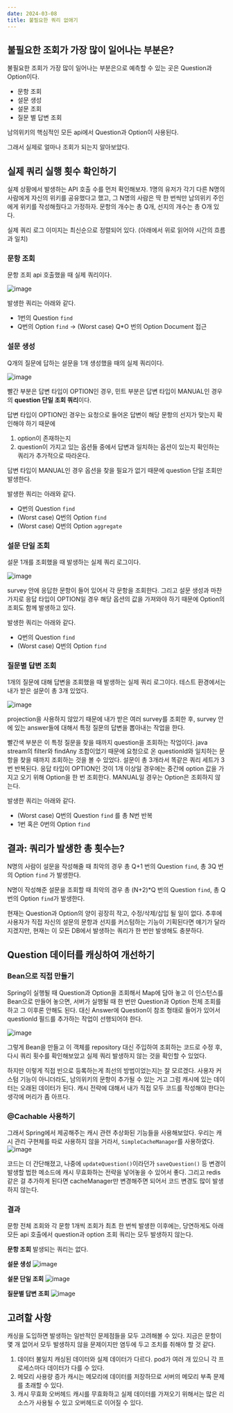 ```yaml
---
date: 2024-03-08
title: 불필요한 쿼리 없애기
---
```


## 불필요한 조회가 가장 많이 일어나는 부분은?

불필요한 조회가 가장 많이 일어나는 부분은으로 예측할 수 있는 곳은 Question과 Option이다.

- 문항 조회
- 설문 생성
- 설문 조회
- 질문 별 답변 조회

남의위키의 핵심적인 모든 api에서 Question과 Option이 사용된다.

그래서 실제로 얼마나 조회가 되는지 알아보았다.

## 실제 쿼리 실행 횟수 확인하기

실제 상황에서 발생하는 API 호출 수를 먼저 확인해보자.
1명의 유저가 각기 다른 N명의 사람에게 자신의 위키를 공유했다고 했고, 그 N명의 사람은 딱 한 번씩만 남의위키 주인에게 위키를 작성해줬다고 가정하자.
문항의 개수는 총 Q개, 선지의 개수는 총 O개 있다.

실제 쿼리 로그 이미지는 최신순으로 정렬되어 있다. (아래에서 위로 읽어야 시간의 흐름과 일치)

### 문항 조회

문항 조회 api 호출했을 때 실제 쿼리이다.

![image](Pasted-image-20240308184012.png)

발생한 쿼리는 아래와 같다.

- 1번의 Question `find`
- Q번의 Option `find` -> (Worst case) Q\*O 번의 Option Document 접근

### 설문 생성

Q개의 질문에 답하는 설문을 1개 생성했을 때의 실제 쿼리이다.

![image](Pasted-image-20240308184538.png)

빨간 부분은 답변 타입이 OPTION인 경우, 민트 부분은 답변 타입이 MANUAL인 경우의 **question 단일 조회 쿼리**이다.

답변 타입이 OPTION인 경우는 요청으로 들어온 답변이 해당 문항의 선지가 맞는지 확인해야 하기 때문에

1. option이 존재하는지
2. question이 가지고 있는 옵션들 중에서 답변과 일치하는 옵션이 있는지
   확인하는 쿼리가 추가적으로 따라온다.

답변 타입이 MANUAL인 경우 옵션을 찾을 필요가 없기 때문에 question 단일 조회만 발생한다.

발생한 쿼리는 아래와 같다.

- Q번의 Question `find`
- (Worst case) Q번의 Option `find`
- (Worst case) Q번의 Option `aggregate`

### 설문 단일 조회

설문 1개를 조회했을 때 발생하는 실제 쿼리 로그이다.

![image](Pasted-image-20240308190305.png)

survey 안에 응답한 문항이 들어 있어서 각 문항을 조회한다.
그리고 설문 생성과 마찬가지로 응답 타입이 OPTION일 경우 해당 옵션의 값을 가져와야 하기 때문에 Option의 조회도 함께 발생하고 있다.

발생한 쿼리는 아래와 같다.

- Q번의 Question `find`
- (Worst case) Q번의 Option `find`

### 질문별 답변 조회

1개의 질문에 대해 답변을 조회했을 때 발생하는 실제 쿼리 로그이다.
테스트 환경에서는 내가 받은 설문이 총 3개 있었다.

![image](Pasted-image-20240308190853.png)

projection을 사용하지 않았기 때문에 내가 받은 여러 survey를 조회한 후, survey 안에 있는 answer들에 대해서 특정 질문의 답변을 뽑아내는 작업을 한다.

빨간색 부분은 이 특정 질문을 찾을 때까지 question을 조회하는 작업이다.
java stream의 filter와 findAny 조합이었기 때문에 요청으로 온 questionId와 일치하는 문항을 찾을 때까지 조회하는 것을 볼 수 있었다. 설문이 총 3개라서 똑같은 쿼리 세트가 3번 반복된다.
응답 타입이 OPTION인 것이 1개 이상일 경우에는 중간에 option 값을 가지고 오기 위해 Option을 한 번 조회한다. MANUAL일 경우는 Option은 조회하지 않는다.

발생한 쿼리는 아래와 같다.

- (Worst case) Q번의 Question `find` 를 총 N번 반복
- 1번 혹은 0번의 Option `find`

## 결과: 쿼리가 발생한 총 횟수는?

N명의 사람이 설문을 작성해줄 때
최악의 경우 총 Q+1 번의 Question `find`, 총 3Q 번의 Option `find` 가 발생한다.

N명이 작성해준 설문을 조회할 때
최악의 경우 총 (N+2)\*Q 번의 Question `find`, 총 Q번의 Option `find`가 발생한다.

현재는 Question과 Option의 양이 굉장히 작고, 수정/삭제/삽입 될 일이 없다. 추후에 사용자가 직접 자신의 설문의 문항과 선지를 커스텀하는 기능이 기획된다면 얘기가 달라지겠지만, 현재는 이 모든 DB에서 발생하는 쿼리가 한 번만 발생해도 충분하다.

## Question 데이터를 캐싱하여 개선하기

### Bean으로 직접 만들기

Spring이 실행될 때 Question과 Option을 조회해서 Map에 담아 놓고 이 인스턴스를 Bean으로 만들어 놓으면, 서버가 실행될 때 한 번만 Question과 Option 전체 조회를 하고 그 이후론 안해도 된다.
대신 Answer에 Question이 참조 형태로 들어가 있어서 questionId 필드를 추가하는 작업이 선행되어야 한다.

![image](Pasted-image-20240309215142.png)

그렇게 Bean을 만들고 이 객체를 repository 대신 주입하여 조회하는 코드로 수정 후, 다시 쿼리 횟수를 확인해보았고 실제 쿼리 발생하지 않는 것을 확인할 수 있었다.

하지만 이렇게 직접 빈으로 등록하는게 최선의 방법이었는지는 잘 모르겠다.
사용자 커스텀 기능이 아니더라도, 남의위키의 문항이 추가될 수 있는 거고 그럼 캐시에 있는 데이터는 오래된 데이터가 된다.
캐시 전략에 대해서 내가 직접 모두 코드를 작성해야 한다는 생각에 머리가 좀 아프다.

### @Cachable 사용하기

그래서 Spring에서 제공해주는 캐시 관련 추상화된 기능들을 사용해보았다.
우리는 캐시 관리 구현체를 따로 사용하지 않을 거라서, `SimpleCacheManager`를 사용하였다.
![image](Pasted-image-20240312192550.png)

코드는 더 간단해졌고, 나중에 `updateQuestion()`이라던가 `saveQuestion()` 등 변경이 발생할 법한 메소드에 캐시 무효화하는 전략을 넣어놓을 수 있어서 좋다.
그리고 redis 같은 걸 추가하게 된다면 cacheManager만 변경해주면 되어서 코드 변경도 많이 발생하지 않는다.

### 결과

문항 전체 조회와 각 문항 1개씩 조회가 최초 한 번씩 발생한 이후에는,
당연하게도 아래 모든 api 호출에서 question과 option 조회 쿼리는 모두 발생하지 않는다.

**문항 조회**
발생되는 쿼리는 없다.

**설문 생성**
![image](Pasted-image-20240309012237.png)

**설문 단일 조회**
![image](Pasted-image-20240309012332.png)

**질문별 답변 조회**
![image](Pasted-image-20240309012407.png)

## 고려할 사항

캐싱을 도입하면 발생하는 일반적인 문제점들을 모두 고려해볼 수 있다.
지금은 문항이 몇 개 없어서 모두 발생하지 않을 문제이지만 염두에 두고 조치를 취해야 할 것 같다.

1. 데이터 불일치
   캐싱된 데이터와 실제 데이터가 다르다. pod가 여러 개 있으니 각 프로세스마다 데이터가 다를 수 있다.
2. 메모리 사용량 증가
   캐시는 메모리에 데이터를 저장하므로 서버의 메모리 부족 문제를 초래할 수 있다.
3. 캐시 무효화 오버헤드
   캐시를 무효화하고 실제 데이터를 가져오기 위해서는 많은 리소스가 사용될 수 있고 오버헤드로 이어질 수 있다.

